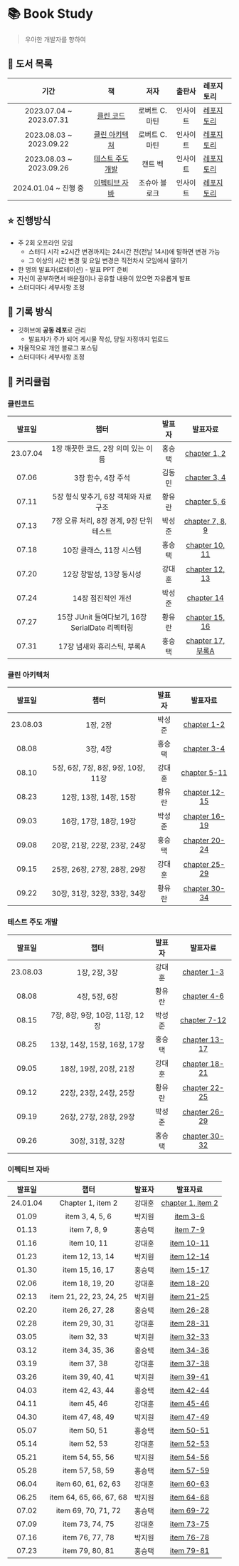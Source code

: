 # 📚 Book Study
> 우아한 개발자를 향하여

## 📖 도서 목록
|          기간           |                                       책                                        |        저자        |   출판사   | 레포지토리                                              |
| :---------------------: | :-----------------------------------------------------------------------------: | :----------------: | :--------: | :------------------------------------------------ |
| 2023.07.04 ~ 2023.07.31 |        [클린 코드](https://product.kyobobook.co.kr/detail/S000001032980)        |   로버트 C. 마틴   |  인사이트  | [레포지토리](https://github.com/KonCC/clean-code/tree/main)                    |
| 2023.08.03 ~ 2023.09.22 |      [클린 아키텍처](https://product.kyobobook.co.kr/detail/S000001033082)      |       로버트 C. 마틴       |  인사이트  | [레포지토리](https://github.com/KonCC/clean-architecture)             |
| 2023.08.03 ~ 2023.09.26 | [테스트 주도 개발](https://product.kyobobook.co.kr/detail/S000001032985) | 캔트 벡 | 인사이트 | [레포지토리](https://github.com/KonCC/test-driven-development)     |
| 2024.01.04 ~ 진행 중 | [이펙티브 자바](https://product.kyobobook.co.kr/detail/S000001033066) |조슈아 블로크 | 인사이트 | [레포지토리](https://github.com/KonCC/effective-java)     |

## ⭐️ 진행방식
- 주 2회 오프라인 모임
  - 스터디 시각 ±2시간 변경까지는 24시간 전(전날 14시)에 말하면 변경 가능
  - 그 이상의 시간 변경 및 요일 변경은 직전차시 모임에서 말하기
- 한 명의 발표자(로테이션) - 발표 PPT 준비
- 자신이 공부하면서 배운점이나 공유할 내용이 있으면 자유롭게 발표
- 스터디마다 세부사항 조정

## 📝 기록 방식
- 깃허브에 **공동 레포**로 관리
  - 발표자가 주가 되어 게시물 작성, 당일 자정까지 업로드
- 자율적으로 개인 블로그 포스팅
- 스터디마다 세부사항 조정

## 📆 커리큘럼
### 클린코드
|          발표일           |                                       챕터                                        |        발표자       |    발표자료  |
| :---------------------: | :-----------------------------------------------------------------------------: | :----------------: | :--------: |
| 23.07.04 |        1장 깨끗한 코드, 2장 의미 있는 이름        |   홍승택   | [chapter 1, 2](https://github.com/KonCC/clean-code/blob/main/%EB%B0%9C%ED%91%9C%EC%9E%90%EB%A3%8C/chapter%201%2C%202.pdf)|
| 07.06 |        3장 함수, 4장 주석        |   김동민   | [chapter 3, 4](https://github.com/KonCC/clean-code/blob/main/%EB%B0%9C%ED%91%9C%EC%9E%90%EB%A3%8C/chapter%203%2C%204.pdf)|
| 07.11 |        5장 형식 맞추기, 6장 객체와 자료 구조        |   황유란   | [chapter 5, 6](https://github.com/KonCC/clean-code/blob/main/%EB%B0%9C%ED%91%9C%EC%9E%90%EB%A3%8C/chapter%205%2C%206.pdf)|
| 07.13 |        7장 오류 처리, 8장 경계, 9장 단위 테스트        |   박성준   | [chapter 7, 8, 9](https://github.com/KonCC/clean-code/blob/main/%EB%B0%9C%ED%91%9C%EC%9E%90%EB%A3%8C/chapter%207%2C%208%2C%209.pdf)|
| 07.18 |        10장 클래스, 11장 시스템        |   홍승택   | [chapter 10, 11](https://github.com/KonCC/clean-code/blob/main/%EB%B0%9C%ED%91%9C%EC%9E%90%EB%A3%8C/chapter%2010%2C%2011.pdf)|
| 07.20 |        12장 창발성, 13장 동시성        |   강대훈   | [chapter 12, 13](https://github.com/KonCC/clean-code/blob/main/%EB%B0%9C%ED%91%9C%EC%9E%90%EB%A3%8C/chapter%2012%2C%2013.pdf)|
| 07.24 |        14장 점진적인 개선        |   박성준   | [chapter 14](https://github.com/KonCC/clean-code/blob/main/%EB%B0%9C%ED%91%9C%EC%9E%90%EB%A3%8C/chapter%2014.pdf)|
| 07.27 |        15장 JUnit 들여다보기, 16장 SerialDate 리펙터링        |   황유란   | [chapter 15, 16](https://github.com/KonCC/clean-code/blob/main/%EB%B0%9C%ED%91%9C%EC%9E%90%EB%A3%8C/chapter%2015%2C%2016.pdf)|
| 07.31 |        17장 냄새와 휴리스틱, 부록A        |   홍승택   | [chapter 17, 부록A](https://github.com/KonCC/clean-code/blob/main/%EB%B0%9C%ED%91%9C%EC%9E%90%EB%A3%8C/chapter%2017%2C%20%EB%B6%80%EB%A1%9DA.pdf)|

### 클린 아키텍처
|          발표일           |                                       챕터                                        |        발표자       |    발표자료  |
| :---------------------: | :-----------------------------------------------------------------------------: | :----------------: | :--------: |
| 23.08.03 |        1장, 2장        |   박성준   | [chapter 1-2]() |
| 08.08 |        3장, 4장        |   홍승택   | [chapter 3-4](https://github.com/KonCC/clean-architecture/blob/main/%EB%B0%9C%ED%91%9C%EC%9E%90%EB%A3%8C/chapter%203%2C%204.pdf) |
| 08.10 |        5장, 6장, 7장, 8장, 9장, 10장, 11장        |   강대훈   | [chapter 5-11](https://github.com/KonCC/clean-architecture/blob/main/%EB%B0%9C%ED%91%9C%EC%9E%90%EB%A3%8C/chapter%205%2C%206%2C%207%2C%208%2C%209%2C%2010%2C%2011.pdf) |
| 08.23 |        12장, 13장, 14장, 15장        |   황유란   | [chapter 12-15]() |
| 09.03 |        16장, 17장, 18장, 19장        |   박성준   | [chapter 16-19]() |
| 09.08 |        20장, 21장, 22장, 23장, 24장        |   홍승택   | [chapter 20-24](https://github.com/KonCC/clean-architecture/blob/main/%EB%B0%9C%ED%91%9C%EC%9E%90%EB%A3%8C/chapter%2020%2C%2021%2C%2022%2C%2023%2C%2024.pdf) |
| 09.15 |        25장, 26장, 27장, 28장, 29장        |   강대훈   | [chapter 25-29](https://github.com/KonCC/clean-architecture/blob/main/%EB%B0%9C%ED%91%9C%EC%9E%90%EB%A3%8C/chapter%2025%2C%2026%2C%2027%2C%2028%2C%2029.pdf) |
| 09.22 |        30장, 31장, 32장, 33장, 34장        |   황유란   | [chapter 30-34](https://github.com/KonCC/clean-architecture/blob/main/%EB%B0%9C%ED%91%9C%EC%9E%90%EB%A3%8C/chapter%2030%2C%2031%2C%2032%2C%2033%2C%2034.pdf) |

### 테스트 주도 개발
|          발표일           |                                       챕터                                        |        발표자       |    발표자료  |
| :---------------------: | :-----------------------------------------------------------------------------: | :----------------: | :--------: |
| 23.08.03 |        1장, 2장, 3장        |   강대훈   | [chapter 1-3](https://github.com/KonCC/test-driven-development/blob/main/%EB%B0%9C%ED%91%9C%EC%9E%90%EB%A3%8C/chapter%201%2C%202%2C%203.pdf) |
| 08.08 |        4장, 5장, 6장        |   황유란   | [chapter 4-6](https://github.com/KonCC/test-driven-development/blob/main/%EB%B0%9C%ED%91%9C%EC%9E%90%EB%A3%8C/chapter%204%2C%205%2C%206.pdf) |
| 08.15 |        7장, 8장, 9장, 10장, 11장, 12장        |   박성준   | [chapter 7-12](https://github.com/KonCC/test-driven-development/blob/main/%EB%B0%9C%ED%91%9C%EC%9E%90%EB%A3%8C/chapter%207%2C%208%2C%209%2C%2010%2C%2011%2C%2012.pdf) |
| 08.25 |        13장, 14장, 15장, 16장, 17장        |   홍승택   | [chapter 13-17](https://github.com/KonCC/test-driven-development/blob/main/%EB%B0%9C%ED%91%9C%EC%9E%90%EB%A3%8C/chapter%2013%2C%2014%2C%2015%2C%2016%2C%2017.pdf) |
| 09.05 |        18장, 19장, 20장, 21장        |   강대훈   | [chapter 18-21](https://github.com/KonCC/test-driven-development/blob/main/%EB%B0%9C%ED%91%9C%EC%9E%90%EB%A3%8C/chapter%2018%2C%2019%2C%2020%2C%2021.pdf) |
| 09.12 |        22장, 23장, 24장, 25장        |   황유란   | [chapter 22-25](https://github.com/KonCC/test-driven-development/blob/main/%EB%B0%9C%ED%91%9C%EC%9E%90%EB%A3%8C/chapter%2022%2C%2023%2C%2024%2C%2025.pdf) |
| 09.19 |        26장, 27장, 28장, 29장        |   박성준   | [chapter 26-29](https://github.com/KonCC/test-driven-development/blob/main/%EB%B0%9C%ED%91%9C%EC%9E%90%EB%A3%8C/chapter%2026%2C%2027%2C%2028%2C%2029.pdf) |
| 09.26 |        30장, 31장, 32장        |   홍승택   | [chapter 30-32](https://github.com/KonCC/test-driven-development/blob/main/%EB%B0%9C%ED%91%9C%EC%9E%90%EB%A3%8C/chapter%2030%2C%2031%2C%2032.pdf) |

### 이펙티브 자바
|          발표일           |                                       챕터                                        |        발표자       |    발표자료  |
| :---------------------: | :-----------------------------------------------------------------------------: | :----------------: | :--------: |
| 24.01.04 |        Chapter 1, item 2        |   강대훈   | [chapter 1, item 2](https://github.com/KonCC/effective-java/blob/main/presentation/chapter1%2Citem2.pdf) |
| 01.09 |        item 3, 4, 5, 6        |   박지원   | [item 3-6](https://github.com/KonCC/effective-java/blob/main/presentation/item3-item6.pdf) |
| 01.13 |        item 7, 8, 9        |   홍승택   | [item 7-9](https://github.com/KonCC/effective-java/blob/main/presentation/item7-item9.pdf) |
| 01.16 |        item 10, 11        |   강대훈   | [item 10-11](https://github.com/KonCC/test-driven-development/blob/main/%EB%B0%9C%ED%91%9C%EC%9E%90%EB%A3%8C/chapter%2013%2C%2014%2C%2015%2C%2016%2C%2017.pdf) |
| 01.23 |        item 12, 13, 14        |   박지원   | [item 12-14](https://github.com/KonCC/effective-java/blob/main/presentation/item12-item14.pdf) |
| 01.30 |        item 15, 16, 17        |   홍승택   | [item 15-17](https://github.com/KonCC/effective-java/blob/main/presentation/item15-item17.pdf) |
| 02.06 |        item 18, 19, 20        |   강대훈   | [item 18-20](https://github.com/KonCC/effective-java/blob/main/presentation/item18-item20.pdf) |
| 02.13 |        item 21, 22, 23, 24, 25        |   박지원   | [item 21-25](https://github.com/KonCC/effective-java/blob/main/presentation/item21-item25.pdf) |
| 02.20 |        item 26, 27, 28        |   홍승택   | [item 26-28](https://github.com/KonCC/effective-java/blob/main/presentation/item26-item28.pdf) |
| 02.28 |        item 29, 30, 31        |   강대훈   | [item 28-31](https://github.com/KonCC/effective-java/blob/main/presentation/item28-item31.pdf) |
| 03.05 |        item 32, 33        |   박지원   | [item 32-33](https://github.com/KonCC/effective-java/blob/main/presentation/item32-item33.pdf) |
| 03.12 |        item 34, 35, 36        |   홍승택   | [item 34-36](https://github.com/KonCC/effective-java/blob/main/presentation/item34-item36.pdf) |
| 03.19 |        item 37, 38        |   강대훈   | [item 37-38](https://github.com/KonCC/effective-java/blob/main/presentation/item37-item38.pdf) |
| 03.26 |        item 39, 40, 41        |   박지원   | [item 39-41](https://github.com/KonCC/effective-java/blob/main/presentation/item39-item41.pdf) |
| 04.03 |        item 42, 43, 44        |   홍승택   | [item 42-44](https://github.com/KonCC/effective-java/blob/main/presentation/item42-item44.pdf) |
| 04.11 |        item 45, 46        |   강대훈   | [item 45-46](https://github.com/KonCC/effective-java/blob/main/presentation/item45-item46.pdf) |
| 04.30 |        item 47, 48, 49        |   박지원   | [item 47-49](https://github.com/KonCC/effective-java/blob/main/presentation/item47-item49.pdf) |
| 05.07 |        item 50, 51        |   홍승택   | [item 50-51](https://github.com/KonCC/effective-java/blob/main/presentation/item50-item51.pdf) |
| 05.14 |        item 52, 53        |   강대훈   | [item 52-53](https://github.com/KonCC/effective-java/blob/main/presentation/item52-item53.pdf) |
| 05.21 |        item 54, 55, 56        |   박지원   | [item 54-56](https://github.com/KonCC/effective-java/blob/main/presentation/item54-item56.pdf) |
| 05.28 |        item 57, 58, 59        |   홍승택   | [item 57-59](https://github.com/KonCC/effective-java/blob/main/presentation/item57-item59.pdf) |
| 06.04 |        item 60, 61, 62, 63        |   강대훈   | [item 60-63](https://github.com/KonCC/effective-java/blob/main/presentation/item60-item63.pdf) |
| 06.25 |        item 64, 65, 66, 67, 68        |   박지원   | [item 64-68](https://github.com/KonCC/effective-java/blob/main/presentation/item64-item68.pdf) |
| 07.02 |        item 69, 70, 71, 72        |   홍승택   | [item 69-72](https://github.com/KonCC/effective-java/blob/main/presentation/item69-item72.pdf) |
| 07.09 |        item 73, 74, 75        |   강대훈   | [item 73-75](https://github.com/KonCC/effective-java/blob/main/presentation/item73-item75.pdf) |
| 07.16 |        item 76, 77, 78        |   박지원   | [item 76-78](https://github.com/KonCC/effective-java/blob/main/presentation/item76-item78.pdf) |
| 07.23 |        item 79, 80, 81        |   홍승택   | [item 79-81](https://github.com/KonCC/effective-java/blob/main/presentation/item79-item81.pdf) |
